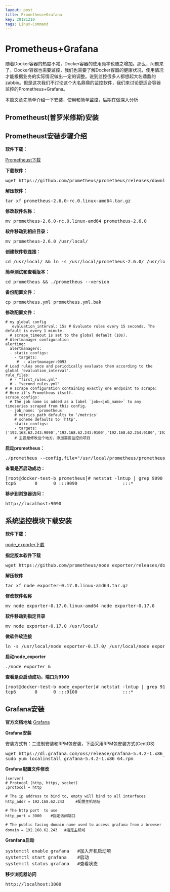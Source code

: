 ```yaml
---
layout: post
title: Prometheus+Grafana
key: 20181210
tags: Linux-Command
---
```


# Prometheus+Grafana

随着Docker容器的热度不减，Docker容器的使用频率也随之增加。那么，问题来了，Docker容器也需要监控，我们也需要了解Docker容器的健康状况，使用情况才能根据业务的实际情况做出一定的调整。说到监控很多人都想起大名鼎鼎的zabbix。但是这次我们不讨论这个大名鼎鼎的监控软件，我们来讨论更适合容器监控的Prometheus+Grafana。

本篇文章先简单介绍一下安装，使用和简单监控，后期在做深入分析

## Prometheust(普罗米修斯)安装


## Prometheust安装步骤介绍

**软件下载：**

[Prometheust下载](https://github.com/prometheus/prometheus/releases "Prometheust下载")

**下载软件：**
<pre>wget https://github.com/prometheus/prometheus/releases/download/v2.6.0-rc.0/prometheus-2.6.0-rc.0.linux-amd64.tar.gz</pre>
**解压软件：**
<pre>tar xf prometheus-2.6.0-rc.0.linux-amd64.tar.gz</pre>
**修改软件名称：**
<pre>mv prometheus-2.6.0-rc.0.linux-amd64 prometheus-2.6.0</pre>
**软件移动到相应目录：**
<pre>mv prometheus-2.6.0 /usr/local/</pre>
**创建软件软连接：**
<pre>cd /usr/local/ && ln -s /usr/local/prometheus-2.6.0/ /usr/local/prometheus</pre>
**简单测试和查看版本：**
<pre>cd prometheus && ./prometheus --version</pre>
**备份配置文件：**
<pre>cp prometheus.yml prometheus.yml.bak</pre>
**修改配置文件：**

    # my global config
       evaluation_interval: 15s # Evaluate rules every 15 seconds. The default is every 1 minute.
      # scrape_timeout is set to the global default (10s).
    # Alertmanager configuration
    alerting:
      alertmanagers:
      - static_configs:
        - targets:
         #  - alertmanager:9093
    # Load rules once and periodically evaluate them according to the global 'evaluation_interval'.
    rule_files:
      # - "first_rules.yml"
      # - "second_rules.yml"
    # A scrape configuration containing exactly one endpoint to scrape:
    # Here it's Prometheus itself.
    scrape_configs:
      # The job name is added as a label `job=<job_name>` to any timeseries scraped from this config.
      - job_name: 'prometheus'
        # metrics_path defaults to '/metrics'
        # scheme defaults to 'http'.
        static_configs:
        - targets:['192.168.62.243:9090','192.168.62.243:9100','192.168.62.254:9100','192.168.62.254:8080','192.168.62.243:8080','192.168.62.253:8080']
        # 主要是修改这个地方，添加需要监控的项目

**启动prometheus：**
<pre>./prometheus --config.file="/usr/local/prometheus/prometheus.yml" &</pre>
**查看是否启动成功：**
<pre>
[root@docker-test-b prometheus]# netstat -lntup | grep 9090
tcp6       0      0 :::9090                 :::*                    LISTEN      79088/./prometheus 
</pre>
**移步到浏览器访问：**
<pre>http://localhost:9090</pre>

## 系统监控模块下载安装

**软件下载：**

[node_exporter下载](https://github.com/prometheus/node_exporter/releases "node_exporter下载")

**指定版本软件下载**
<pre>
wget https://github.com/prometheus/node_exporter/releases/download/v0.17.0/node_exporter-0.17.0.linux-amd64.tar.gz
</pre>

**解压软件**
<pre>
tar xf node_exporter-0.17.0.linux-amd64.tar.gz
</pre>

**修改软件名称**
<pre>
mv node_exporter-0.17.0.linux-amd64 node_exporter-0.17.0
</pre>

**软件移动到指定目录**
<pre>
mv node_exporter-0.17.0 /usr/local/
</pre>

**做软件软连接**
<pre>
ln -s /usr/local/node_exporter-0.17.0/ /usr/local/node_exporter
</pre>

**启动node_exporter**
<pre>
./node_exporter &
</pre>

**查看是否启动成功，端口为9100**
<pre>
[root@docker-test-b node_exporter]# netstat -lntup | grep 9100
tcp6       0      0 :::9100                 :::*                    LISTEN      19097/./node_export
</pre>

## Grafana安装

**官方文档地址**
[Grafana](https://grafana.com/grafana/download "Grafana")

**Grafana安装**

安装方式有：二进制安装和RPM包安装，下面采用RPM包安装方式(CentOS)

<pre>
wget https://dl.grafana.com/oss/release/grafana-5.4.2-1.x86_64.rpm 
sudo yum localinstall grafana-5.4.2-1.x86_64.rpm 
</pre>

**Grafana配置文件修改**

    [server]
    # Protocol (http, https, socket)
    ;protocol = http

    # The ip address to bind to, empty will bind to all interfaces
    http_addr = 192.168.62.243     #配置主机地址

    # The http port  to use
    http_port = 3000    #指定访问端口

    # The public facing domain name used to access grafana from a browser
    domain = 192.168.62.243   #指定主机域

**Granfana启动**

<pre>
systemctl enable grafana   #加入开机启动项
systemctl start grafana    #启动
systemctl status grafana   #查看状态
</pre>

**移步浏览器访问**
<pre>http://localhost:3000</pre>


